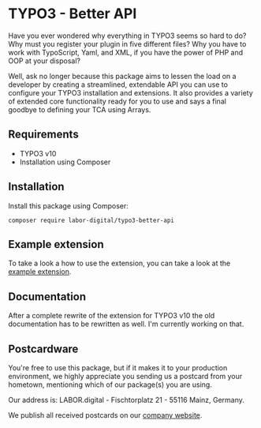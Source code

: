 # TYPO3 - Better API

Have you ever wondered why everything in TYPO3 seems so hard to do? Why must you register your plugin in five different files? Why you have to work with
TypoScript, Yaml, and XML, if you have the power of PHP and OOP at your disposal?

Well, ask no longer because this package aims to lessen the load on a developer by creating a streamlined, extendable API you can use to configure your TYPO3
installation and extensions. It also provides a variety of extended core functionality ready for you to use and says a final goodbye to defining your TCA using
Arrays.

## Requirements

- TYPO3 v10
- Installation using Composer

## Installation

Install this package using Composer:

```
composer require labor-digital/typo3-better-api
```

## Example extension

To take a look a how to use the extension, you can take a look at the [example extension](https://github.com/labor-digital/typo3-better-api-example).

## Documentation

After a complete rewrite of the extension for TYPO3 v10 the old documentation has to be rewritten as well. I'm currently working on that.

[comment]: <> (The documentation can be found [here]&#40;https://typo3-better-api.labor.tools&#41;.)

[comment]: <> (## Building the documentation)

[comment]: <> (The documentation is powered by [vuepress]&#40;https://vuepress.vuejs.org/&#41;, you can spin up a dev server like so:)

[comment]: <> (- Clone the repository)

[comment]: <> (- Navigate to ```docs```)

[comment]: <> (- Install the dependencies with ```npm install```)

[comment]: <> (- Run the dev server with ```npm run dev```)

## Postcardware

You're free to use this package, but if it makes it to your production environment, we highly appreciate you sending us a postcard from your hometown,
mentioning which of our package(s) you are using.

Our address is: LABOR.digital - Fischtorplatz 21 - 55116 Mainz, Germany.

We publish all received postcards on our [company website](https://labor.digital).
